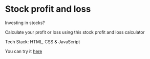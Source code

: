 # Stock profit and loss

Investing in stocks?

Calculate your profit or loss using this stock profit and loss calculator

Tech Stack: HTML, CSS & JavaScript

You can try it [here](https://stock-loss-profit-calculator.netlify.app/)

